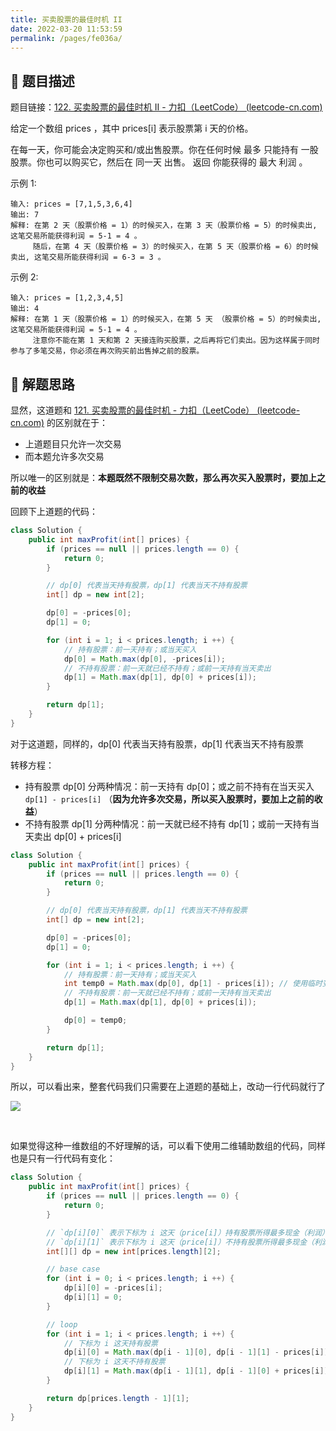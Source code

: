 ```yaml
---
title: 买卖股票的最佳时机 II
date: 2022-03-20 11:53:59
permalink: /pages/fe036a/
---
```


## 📃 题目描述

题目链接：[122. 买卖股票的最佳时机 II - 力扣（LeetCode） (leetcode-cn.com)](https://leetcode-cn.com/problems/best-time-to-buy-and-sell-stock-ii/)

给定一个数组 prices ，其中 prices[i] 表示股票第 i 天的价格。

在每一天，你可能会决定购买和/或出售股票。你在任何时候 最多 只能持有 一股 股票。你也可以购买它，然后在 同一天 出售。
返回 你能获得的 最大 利润 。

示例 1:

```
输入: prices = [7,1,5,3,6,4]
输出: 7
解释: 在第 2 天（股票价格 = 1）的时候买入，在第 3 天（股票价格 = 5）的时候卖出, 这笔交易所能获得利润 = 5-1 = 4 。
     随后，在第 4 天（股票价格 = 3）的时候买入，在第 5 天（股票价格 = 6）的时候卖出, 这笔交易所能获得利润 = 6-3 = 3 。
```

示例 2:

```
输入: prices = [1,2,3,4,5]
输出: 4
解释: 在第 1 天（股票价格 = 1）的时候买入，在第 5 天 （股票价格 = 5）的时候卖出, 这笔交易所能获得利润 = 5-1 = 4 。
     注意你不能在第 1 天和第 2 天接连购买股票，之后再将它们卖出。因为这样属于同时参与了多笔交易，你必须在再次购买前出售掉之前的股票。
```

## 🔔 解题思路

显然，这道题和 [121. 买卖股票的最佳时机 - 力扣（LeetCode） (leetcode-cn.com)](https://leetcode-cn.com/problems/best-time-to-buy-and-sell-stock/) 的区别就在于：

- 上道题目只允许一次交易
- 而本题允许多次交易

所以唯一的区别就是：**本题既然不限制交易次数，那么再次买入股票时，要加上之前的收益**

回顾下上道题的代码：

```java
class Solution {
    public int maxProfit(int[] prices) {
        if (prices == null || prices.length == 0) {
            return 0;
        }

        // dp[0] 代表当天持有股票，dp[1] 代表当天不持有股票
        int[] dp = new int[2];

        dp[0] = -prices[0];
        dp[1] = 0;

        for (int i = 1; i < prices.length; i ++) {
            // 持有股票：前一天持有；或当天买入
            dp[0] = Math.max(dp[0], -prices[i]);
            // 不持有股票：前一天就已经不持有；或前一天持有当天卖出
            dp[1] = Math.max(dp[1], dp[0] + prices[i]);
        }

        return dp[1];
    }
}
```

对于这道题，同样的，dp[0] 代表当天持有股票，dp[1] 代表当天不持有股票

转移方程：

- 持有股票 dp[0] 分两种情况：前一天持有 dp[0]；或之前不持有在当天买入 `dp[1] - prices[i]` （**因为允许多次交易，所以买入股票时，要加上之前的收益**）
- 不持有股票 dp[1] 分两种情况：前一天就已经不持有 dp[1]；或前一天持有当天卖出 dp[0] + prices[i]


```java
class Solution {
    public int maxProfit(int[] prices) {
        if (prices == null || prices.length == 0) {
            return 0;
        }

        // dp[0] 代表当天持有股票，dp[1] 代表当天不持有股票
        int[] dp = new int[2];

        dp[0] = -prices[0];
        dp[1] = 0;

        for (int i = 1; i < prices.length; i ++) {
            // 持有股票：前一天持有；或当天买入
            int temp0 = Math.max(dp[0], dp[1] - prices[i]); // 使用临时变量存储 dp[0]
            // 不持有股票：前一天就已经不持有；或前一天持有当天卖出
            dp[1] = Math.max(dp[1], dp[0] + prices[i]);

            dp[0] = temp0;
        }

        return dp[1];
    }
}
```

所以，可以看出来，整套代码我们只需要在上道题的基础上，改动一行代码就行了

![](https://gitee.com/veal98/images/raw/master/img/20220213114950.png)

<br>

如果觉得这种一维数组的不好理解的话，可以看下使用二维辅助数组的代码，同样也是只有一行代码有变化：

```java
class Solution {
    public int maxProfit(int[] prices) {
        if (prices == null || prices.length == 0) {
            return 0;
        }

        // `dp[i][0]` 表示下标为 i 这天（price[i]）持有股票所得最多现金（利润）
        // `dp[i][1]` 表示下标为 i 这天（price[i]）不持有股票所得最多现金（利润）
        int[][] dp = new int[prices.length][2];

        // base case
        for (int i = 0; i < prices.length; i ++) {
            dp[i][0] = -prices[i];
            dp[i][1] = 0;
        }

        // loop
        for (int i = 1; i < prices.length; i ++) {
            // 下标为 i 这天持有股票
            dp[i][0] = Math.max(dp[i - 1][0], dp[i - 1][1] - prices[i]);
            // 下标为 i 这天不持有股票
            dp[i][1] = Math.max(dp[i - 1][1], dp[i - 1][0] + prices[i]);
        }

        return dp[prices.length - 1][1];
    }
}
```

